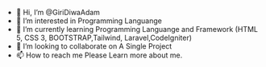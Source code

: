 - 👋 Hi, I’m @GiriDiwaAdam
- 👀 I’m interested in Programming Languange
- 🌱 I’m currently learning Programming Languange and Framework  (HTML 5, CSS 3, BOOTSTRAP,Tailwind, Laravel,CodeIgniter)
- 💞️ I’m looking to collaborate on A Single Project
- 📫 How to reach me Please Learn more about me.

<!---
GiriDiwaAdam/GiriDiwaAdam is a ✨ special ✨ repository because its `README.md` (this file) appears on your GitHub profile.
You can click the Preview link to take a look at your changes.
--->
